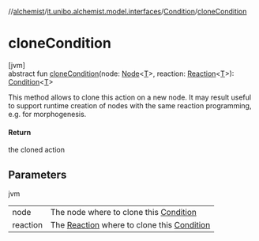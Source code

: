//[alchemist](../../../index.md)/[it.unibo.alchemist.model.interfaces](../index.md)/[Condition](index.md)/[cloneCondition](clone-condition.md)

# cloneCondition

[jvm]\
abstract fun [cloneCondition](clone-condition.md)(node: [Node](../-node/index.md)<[T](../../it.unibo.alchemist.boundary.interfaces/-output-monitor/index.md)>, reaction: [Reaction](../-reaction/index.md)<[T](../../it.unibo.alchemist.boundary.interfaces/-output-monitor/index.md)>): [Condition](index.md)<[T](../../it.unibo.alchemist.boundary.interfaces/-output-monitor/index.md)>

This method allows to clone this action on a new node. It may result useful to support runtime creation of nodes with the same reaction programming, e.g. for morphogenesis.

#### Return

the cloned action

## Parameters

jvm

| | |
|---|---|
| node | The node where to clone this [Condition](index.md) |
| reaction | The [Reaction](../-reaction/index.md) where to clone this [Condition](index.md) |

